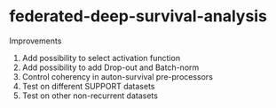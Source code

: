 # federated-deep-survival-analysis

Improvements

1. Add possibility to select activation function
2. Add possibility to add Drop-out and Batch-norm
3. Control coherency in auton-survival pre-processors
4. Test on different SUPPORT datasets
5. Test on other non-recurrent datasets 